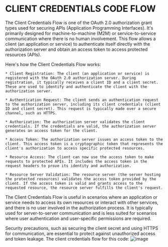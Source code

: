 # CLIENT CREDENTIALS CODE FLOW #

The Client Credentials Flow is one of the OAuth 2.0 authorization grant types used for securing APIs (Application Programming Interfaces). It's primarily designed for machine-to-machine (M2M) or service-to-service communication where there is no human involvement. This flow allows a client (an application or service) to authenticate itself directly with the authorization server and obtain an access token to access protected resources (APIs).

Here's how the Client Credentials Flow works:

    * Client Registration: The client (an application or service) is registered with the OAuth 2.0 authorization server. During registration, it typically receives a client ID and a client secret. These are used to identify and authenticate the client with the authorization server.

    * Authentication Request: The client sends an authentication request to the authorization server, including its client credentials (client ID and client secret). This request is typically made over a secure channel, such as HTTPS.

    * Authorization: The authorization server validates the client credentials. If the credentials are valid, the authorization server generates an access token for the client.

    * Access Token: The authorization server issues an access token to the client. This access token is a cryptographic token that represents the client's authorization to access specific protected resources.

    * Resource Access: The client can now use the access token to make requests to protected APIs. It includes the access token in the request headers to prove its identity and authorization.

    * Resource Server Validation: The resource server (the server hosting the protected resources) validates the access token provided by the client. If the access token is valid and grants access to the requested resource, the resource server fulfills the client's request.

The Client Credentials Flow is useful in scenarios where an application or service needs to access its own resources or interact with other services, and there is no user involved in the authorization process. It is typically used for server-to-server communication and is less suited for scenarios where user authentication and user-specific permissions are required.

Security precautions, such as securing the client secret and using HTTPS for communication, are essential to protect against unauthorized access and token leakage.
The client credentials flow for this code:
![image](https://github.com/tonminhce/nestjs-client-credentials-example/assets/87883380/3df796e0-61a7-4706-b0bc-ba4e0534c748)




